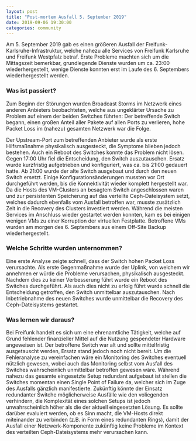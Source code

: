 ```yaml
---
layout: post
title: "Post-mortem Ausfall 5. September 2019"
date: 2019-09-06 19:30:00
categories: community
---
```


Am 5. September 2019 gab es einen größeren Ausfall der Freifunk-Karlsruhe-Infrastruktur, welche nahezu alle Services von Freifunk Karlsruhe und Freifunk Westpfalz betraf. Erste Probleme machten sich um die Mittagszeit bemerkbar, grundlegende Dienste wurden um ca. 23:00 wiederhergestellt, wenige Dienste konnten erst im Laufe des 6. Septembers wiederhergestellt werden.

### Was ist passiert?
Zum Beginn der Störungen wurden Broadcast Storms im Netzwerk eines anderen Anbieters beobachteten, welche aus ungeklärter Ursache zu Problem auf einem der beiden Switches führten: Der betreffende Switch begann, einen großen Anteil aller Pakete auf allen Ports zu verlieren, hohe Packet Loss im (nahezu) gesamten Netzwerk war die Folge.
<!--*-->
Der Upstream-Port zum betreffenden Anbieter wurde als erste Hilfsmaßnahme physikalisch ausgesteckt, die Symptome blieben jedoch bestehen. Auch ein Reboot des Switches konnte das Problem nicht lösen.
Gegen 17:00 Uhr fiel die Entscheidung, den Switch auszutauschen. Ersatz wurde kurzfristig aufgetrieben und konfiguriert, was ca. bis 21:00 gedauert hatte. Ab 21:00 wurde der alte Switch ausgebaut und durch den neuen Switch ersetzt. Einige Konfigurationsänderungen mussten vor Ort durchgeführt werden, bis die Konnektivität wieder komplett hergestellt war.
Da die Hosts des VM-Clusters an besagtem Switch angeschlossen waren und zur persistenten Speicherung auf das verteilte Ceph-Dateisystem setzt, welches dadurch ebenfalls vom Ausfall betroffen war, musste zusätzlich Zeit in die Recovery des Clusters investiert werden. Während die meisten Services im Anschluss wieder gestartet werden konnten, kam es bei einigen wenigen VMs zu einer Korruption der virtuellen Festplatte. Betroffene VMs wurden am morgen des 6. Septembers aus einem Off-Site Backup wiederhergestellt.

### Welche Schritte wurden unternommen?
Eine erste Analyse zeigte schnell, dass der Switch hohen Packet Loss verursachte. Als erste Gegenmaßnahme wurde der Uplink, von welchem wir annehmen er würde die Probleme verursachen, physikalisch ausgesteckt. Nachdem dies zu keiner Verbesserung führt wurde ein Reboot des Switches durchgeführt. Als auch dies nicht zu erfolg führt wurde schnell die Entscheidung getroffen, den Switch unmittelbar auszutauschen.
Nach Inbetriebnahme des neuen Switches wurde unmittelbar die Recovery des Ceph-Dateisystems gestartet.

### Was lernen wir daraus?
Bei Freifunk handelt es sich um eine ehrenamtliche Tätigkeit, welche auf Grund fehlender finanzieller Mittel auf die Nutzung gespendeter Hardware angeweisen ist. Der betroffene Switch war alt und sollte mittelfristig ausgetauscht werden, Ersatz stand jedoch noch nicht bereit. Um die Fehleranalyse zu vereinfachen wäre ein Monitoring des Switches eventuell nützlich gewesen, wobei auch das Monitoring selbst vom Ausfall des Switches wahrscheinlich unmittelbar betroffen gewesen wäre. Während nahezu das gesamte eingesetzte Setup redundant aufgebaut ist stellen die Switches momentan einen Single Point of Failure da, welcher sich im Zuge des Ausfalls gänzlich manifestierte. Zukünftig könnte der Einsatz redundanter Switche möglicherweise Ausfälle wie den voliegenden verhindern, die Komplexität eines solchen Setups ist jedoch unwahrscheinlich höher als die der aktuell eingesetzten Lösung. Es sollte darüber evaluiert werden, ob es Sinn macht, die VM-Hosts direkt miteinander zu verbinden (z.B. in Form eines redundanten Rings), damit der Ausfall einer Netzwerk-Komponente zukünftig keine Probleme im Kontext des verteilten Ceph-Dateisystems mehr verursachen kann.